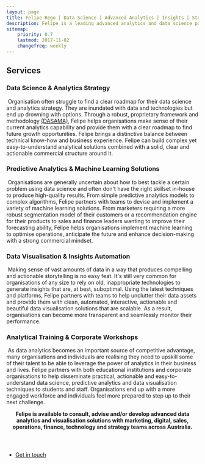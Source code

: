 ```yaml
---
layout: page
title: Felipe Rego | Data Science | Advanced Analytics | Insights | Strategy | feliperego.com.au
description: Felipe is a leading advanced analytics and data science partner, helping teams build, manage and enhance their data science and visualisation solutions in a strategically-aligned, commercially-oriented and customer-centred way.
sitemap:
    priority: 0.7
    lastmod: 2017-11-02
    changefreq: weekly
---
```

## Services


<h3>Data Science &amp; Analytics Strategy</h3>
<span class="image left"><img src="{{ "/images/analyticsstrategy1.jpg" | absolute_url }}" alt="" /></span> Organisation often struggle to find a clear roadmap for their data science and analytics strategy. They are inundated with data and technologies but end up drowning with options. Through a robust, proprietary framework and methodology <a href="https://feliperego.github.io/blog/2017/11/13/DASAMA-Analytics-Maturity-Model-Survey">(DASAMA)</a>, Felipe helps organisations make sense of their current analytics capability and provide them with a clear roadmap to find future growth opportunities. Felipe brings a distinctive balance between technical know-how and business experience. Felipe can build complex yet easy-to-understand analytical solutions combined with a solid, clear and actionable commercial structure around it.

<h3>Predictive Analytics &amp; Machine Learning Solutions</h3>
<span class="image right"><img src="{{ "/images/machinelearning1.jpg" | absolute_url }}" alt="" /></span> Organisations are generally uncertain about how to best tackle a certain problem using data science and often don't have the right skillset in-house to produce high-quality results. From simple predictive analytics models to complex algorithms, Felipe partners with teams to devise and implement a variety of machine learning solutions. From marketers requiring a more robust segmentation model of their customers or a recommendation engine for their products to sales and finance leaders wanting to improve their forecasting ability, Felipe helps organisations implement machine learning to optimise operations, anticipate the future and enhance decision-making with a strong commercial mindset.

<h3>Data Visualisation &amp; Insights Automation</h3>
<span class="image left"><img src="{{ "/images/datavisservice1.jpg" | absolute_url }}" alt="" /></span> Making sense of vast amounts of data in a way that produces compelling and actionable storytelling is no easy feat. It's still very common for organisations of any size to rely on old, inappropriate  technologies to generate insights that are, at best, suboptimal. Using the latest techniques and platforms, Felipe partners with teams to help unclutter their data assets and provide them with clean, automated, interactive, actionable and beautiful data visualisation solutions that are scalable. As a result, organisations can become more transparent and seamlessly monitor their performance.

<h3>Analytical Training &amp; Corporate Workshops</h3>
<span class="image right"><img src="{{ "/images/training1.jpg" | absolute_url }}" alt="" /></span> As data analytics becomes an important source of competitive advantage, many organisations and individuals are realising they need to upskill some of their talent to be able to leverage the power of analytics in their business and lives. Felipe partners with both educational institutions and corporate organisations to help disseminate practical, actionable and easy-to-understand data science, predictive analytics and data visualisation techniques to students and staff. Organisations end up with a more engaged workforce and individuals feel more prepared to step up to their next challenge. 

<header class="major">

<strong>Felipe is available to consult, advise and/or develop advanced data analytics and visualisation solutions with marketing, digital, sales, operations, finance, technology and strategy teams across Australia.</strong>
</header>


<ul class="actions fit small">
	<li><a href="mailto:felipe@feliperego.com.au" class="button special fit big">Get in touch</a></li>
</ul>

<!-- Go to www.addthis.com/dashboard to customize your tools --> <script type="text/javascript" src="//s7.addthis.com/js/300/addthis_widget.js#pubid=ra-5a5754f09a4aa453"></script>
